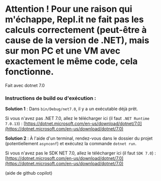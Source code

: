 # Attention ! Pour une raison qui m'échappe, Repl.it ne fait pas les calculs correctement (peut-être à cause de la version de .NET), mais sur mon PC et une VM avec exactement le même code, cela fonctionne.
Fait avec dotnet 7.0

### Instructions de build ou d'exécution :
**Solution 1** :
Dans `bin/Debug/net7.0`, il y a un exécutable déjà prêt.

Si vous n'avez pas .NET 7.0, allez le télécharger ici (il faut `.NET Runtime 7.0.13`) : [https://dotnet.microsoft.com/en-us/download/dotnet/7.0](https://dotnet.microsoft.com/en-us/download/dotnet/7.0)

**Solution 2** : 
À l'aide d'un terminal, rendez-vous dans le dossier du projet (potentiellement `asynconf`) et exécutez la commande `dotnet run`.

Si vous n'avez pas le SDK NET 7.0, allez le télécharger ici (il faut `SDK 7.0`) : [https://dotnet.microsoft.com/en-us/download/dotnet/7.0](https://dotnet.microsoft.com/en-us/download/dotnet/7.0)



(aide de github copilot)

